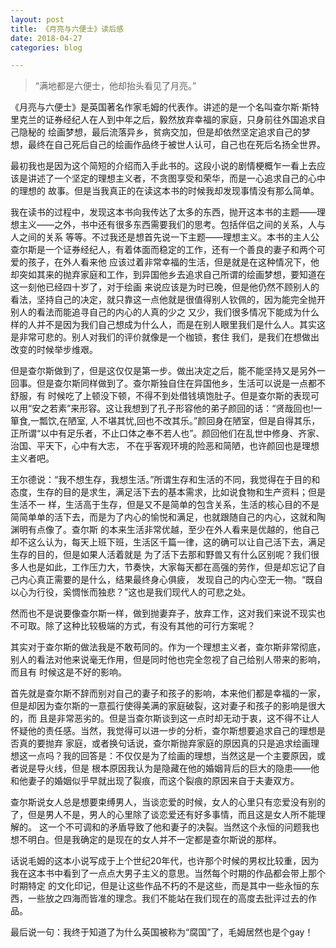 ```yaml
---
layout: post
title: 《月亮与六便士》读后感
date: 2018-04-27
categories: blog

---
```


> “满地都是六便士，他却抬头看见了月亮。”

《月亮与六便士》是英国著名作家毛姆的代表作。讲述的是一个名叫查尔斯·斯特里克兰的证券经纪人在人到中年之后，毅然放弃幸福的家庭，只身前往外国追求自己隐秘的
绘画梦想，最后流落异乡，贫病交加，但是却依然坚定追求自己的梦想，最终在自己死后自己的绘画作品终于被世人认可，自己也在死后名扬全世界。

最初我也是因为这个简短的介绍而入手此书的。这段小说的剧情梗概乍一看上去应该是讲述了一个坚定的理想主义者，不贪图享受和荣华，而是一心追求自己的心中的理想的
故事。但是当我真正的在读这本书的时候我却发现事情没有那么简单。

我在读书的过程中，发现这本书向我传达了太多的东西，抛开这本书的主题——理想主义——之外，书中还有很多东西需要我们的思考。包括伴侣之间的关系，人与人之间的关系
等等。不过我还是想首先说一下主题——理想主义。本书的主人公查尔斯是一个证券经纪人，有着体面而稳定的工作，还有一个善良的妻子和两个可爱的孩子，在外人看来他
应该过着非常幸福的生活，但是就是在这种情况下，他却突如其来的抛弃家庭和工作，到异国他乡去追求自己所谓的绘画梦想，要知道在这一刻他已经四十岁了，对于绘画
来说应该是为时已晚，但是他仍然不顾别人的看法，坚持自己的决定，就只靠这一点他就是很值得别人钦佩的，因为能完全抛开别人的看法而能追寻自己的内心的人真的少之
又少，我们很多情况下能成为什么样的人并不是因为我们自己想成为什么人，而是在别人眼里我们是什么人。其实这是非常可悲的。别人对我们的评价就像是一个枷锁，套住
我们，是我们在想做出改变的时候举步维艰。

但是查尔斯做到了，但是这仅仅是第一步。做出决定之后，能不能坚持又是另外一回事。但是查尔斯同样做到了。查尔斯独自住在异国他乡，生活可以说是一点都不舒服，有
时候吃了上顿没下顿，不得不到处借钱填饱肚子。但是查尔斯的表现可以用“安之若素”来形容。这让我想到了孔子形容他的弟子颜回的话：“贤哉回也!一箪食,一瓢饮,在陋室,
人不堪其忧,回也不改其乐。”颜回身在陋室，但是自得其乐，正所谓“以中有足乐者，不止口体之奉不若人也”。颜回他们在乱世中修身、齐家、治国、平天下，心中有大志，
不在乎客观环境的险恶和简陋，也许颜回也是理想主义者吧。

王尔德说：“我不想生存，我想生活。”所谓生存和生活的不同，我觉得在于目的和态度，生存的目的是求生，满足活下去的基本需求，比如说食物和生产资料；但是生活不一
样，生活高于生存，但是又不是简单的包含关系，生活的核心目的不是简简单单的活下去，而是为了内心的愉悦和满足，也就跟随自己的内心，这就和陶渊明有点像了。查尔斯
的本来生活非常优越，至少在外人看来是优越的，他自己却不这么认为，每天上班下班，生活区千篇一律，这的确可以让自己活下去，满足生存的目的，但是如果人活着就是
为了活下去那和野兽又有什么区别呢？我们很多人也是如此，工作压力大，节奏快，大家每天都在高强的劳作，但是却忘记了自己内心真正需要的是什么，结果最终身心俱疲，
发现自己的内心空无一物。“既自以心为行役，奚惆怅而独悲？”这也是我们现代人的可悲之处。

然而也不是说要像查尔斯一样，做到抛妻弃子，放弃工作，这对我们来说不现实也不可取。除了这种比较极端的方式，有没有其他的可行方案呢？

其实对于查尔斯的做法我是不敢苟同的。作为一个理想主义者，查尔斯非常彻底，别人的看法对他来说毫无作用，但是同时他也完全忽视了自己给别人带来的影响，而且有
时候这是不好的影响。

首先就是查尔斯不辞而别对自己的妻子和孩子的影响，本来他们都是幸福的一家，但是却因为查尔斯的一意孤行使得美满的家庭破裂，这对妻子和孩子的影响是很大的，而
且是非常恶劣的。但是当查尔斯谈到这一点时却无动于衷，这不得不让人怀疑他的责任感。当然，我觉得可以进一步的分析，查尔斯想要追求自己的理想是否真的要抛弃
家庭，或者换句话说，查尔斯抛弃家庭的原因真的只是追求绘画理想这一点吗？我的回答是：不仅仅是为了绘画的理想，当然这是一个主要原因，或者说是导火线，但是
根本原因我认为是隐藏在他的婚姻背后的巨大的隐患——他和他妻子的婚姻似乎早就出现了裂痕，而这个裂痕的原因来自于夫妻双方。

查尔斯说女人总是想要束缚男人，当谈恋爱的时候，女人的心里只有恋爱没有别的了，但是男人不是，男人的心里除了谈恋爱还有好多事情，而且这是女人所不能理解的。
这一个不可调和的矛盾导致了他和妻子的决裂。当然这个永恒的问题我也想不明白。但是我确定的是现在的女人并不一定都是查尔斯说的那样。

话说毛姆的这本小说写成于上个世纪20年代，也许那个时候的男权比较重，因为我在这本书中看到了一点点大男子主义的意思。当然每个时期的作品都会带上那个时期特定
的文化印记，但是让这些作品不朽的不是这些，而是其中一些永恒的东西，一些放之四海而皆准的理念。我们不能站在我们现在的高度去批评过去的作品。

最后说一句：我终于知道了为什么英国被称为“腐国”了，毛姆居然也是个gay！




